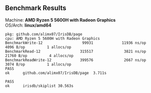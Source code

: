 ## Benchmark Results

Machine: **AMD Ryzen 5 5600H with Radeon Graphics**  
OS/Arch: **linux/amd64**  

```text
pkg: github.com/alimx07/IrisDB/page
cpu: AMD Ryzen 5 5600H with Radeon Graphics         
BenchmarkWrite-12                  99931             11936 ns/op            4096 B/op          1 allocs/op
BenchmarkRead-12                  315517              3821 ns/op           21760 B/op          4 allocs/op
BenchmarkReadWrite-12             399576              2667 ns/op            3074 B/op          1 allocs/op
PASS
ok      github.com/alimx07/IrisDB/page  3.711s

PASS
ok  	irisdb/skiplist	30.563s
